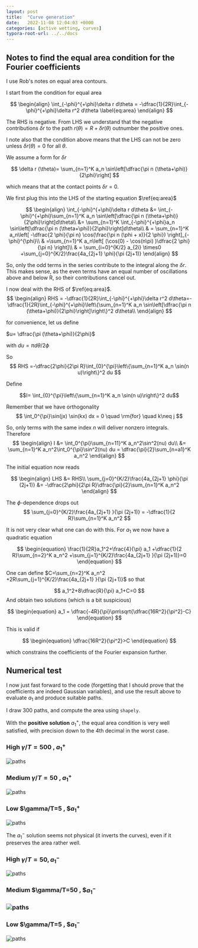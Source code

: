 ```yaml
---
layout: post
title:  "Curve generation"
date:   2022-11-08 12:04:03 +0000
categories: [active wetting, curves]
typora-root-url: ../../docs
---
```


## Notes to find the equal area condition for the Fourier coefficients



I use Rob's notes on equal area contours.

I start from the condition for equal area




$$
\begin{align}
\int_{-\phi}^{+\phi}\delta r d\theta = -\dfrac{1}{2R}\int_{-\phi}^{+\phi}\delta r^2 d\theta
\label{eq:area}
\end{align}
$$


The RHS is negative. From LHS we understand that the negative contributions $\delta r$ to the path $r(\theta)=R+\delta r(\theta)$ outnumber the positive ones.

I note also that the condition above means that the LHS can not be zero unless $\delta r(\theta)=0$ for all $\theta$.



We assume a form for $\delta r$


$$
\delta r (\theta)= \sum_{n=1}^K a_n \sin\left[\dfrac{\pi n (\theta+\phi)}{2\phi}\right]
$$


which means that at the contact points $\delta r =0$.

We first plug this  into the LHS of the starting equation $\ref{eq:area}$


$$
\begin{align}
\int_{-\phi}^{+\phi}\delta r d\theta &= \int_{-\phi}^{+\phi}\sum_{n=1}^K a_n \sin\left[\dfrac{\pi n (\theta+\phi)}{2\phi}\right]d\theta\\
&= \sum_{n=1}^K \int_{-\phi}^{+\phi}a_n \sin\left[\dfrac{\pi n (\theta+\phi)}{2\phi}\right]d\theta\\
& =  \sum_{n=1}^K a_n\left[ -\dfrac{2 \phi}{\pi n} \cos(\frac{\pi n (\phi + x)}{2 \phi}) \right]_{-\phi}^{\phi}\\
& =\sum_{n=1}^K a_n\left[ (\cos(0) - \cos(n\pi) )\dfrac{2 \phi}{\pi n} \right]\\
& = \sum_{i=0}^{K/2} a_{2i} \times0 +\sum_{j=0}^{K/2}\frac{4a_{2j+1} \phi}{\pi (2j+1)}
\end{align}
$$


So, only the odd terms in the series contribute to the integral along the  $\delta r$. This makes sense, as the even terms have an equal number of oscillations above and below R, so their contributions cancel out.



I now deal with the RHS of $\ref{eq:area}$.
$$
\begin{align}
RHS = -\dfrac{1}{2R}\int_{-\phi}^{+\phi}\delta r^2 d\theta=-\dfrac{1}{2R}\int_{-\phi}^{+\phi}\left\{\sum_{n=1}^K a_n \sin\left[\dfrac{\pi n (\theta+\phi)}{2\phi}\right]\right\}^2 d\theta\\
\end{align}
$$


for convenience, let us define 

$u= \dfrac{\pi (\theta+\phi)}{2\phi}$  

with  $du=\pi d\theta/2\phi$



So 
$$
RHS =-\dfrac{2\phi}{2\pi R}\int_{0}^{\pi}\left\{\sum_{n=1}^K a_n \sin(n u)\right\}^2 du
$$


Define



 $$I= \int_{0}^{\pi}\left\{\sum_{n=1}^K a_n \sin(n u)\right\}^2 du$$





Remember that we have orthogonality
$$
\int_0^{\pi}\sin(jx) \sin(kx) dx = 0 \quad \rm{for} \quad k\neq j
$$


So, only terms with the same index $n$ will deliver nonzero integrals. Therefore
$$
\begin{align}
I &= \int_0^{\pi}\sum_{n=11}^K a_n^2\sin^2(nu) du\\
&= \sum_{n=1}^K a_n^2\int_0^{\pi}\sin^2(nu) du = \dfrac{\pi}{2}\sum_{n=a1}^K a_n^2
\end{align}
$$




The initial equation now reads


$$
\begin{align}
LHS  &= RHS\\
\sum_{j=0}^{K/2}\frac{4a_{2j+1} \phi}{\pi (2j+1)} &= -\dfrac{2\phi}{2\pi R}\dfrac{\pi}{2}\sum_{n=1}^K a_n^2
\end{align}
$$


The $\phi$-dependence drops  out
$$
\sum_{j=0}^{K/2}\frac{4a_{2j+1} }{\pi (2j+1)} = -\dfrac{1}{2 R}\sum_{n=1}^K a_n^2
$$




It is not very clear what one can do with this. For  $a_1$ we now have a quadratic equation 


$$
\begin{equation}
\frac{1}{2R}a_1^2+\frac{4}{\pi} a_1  +\dfrac{1}{2 R}\sum_{n=2}^K a_n^2 +\sum_{j=1}^{K/2}\frac{4a_{2j+1} }{\pi (2j+1)}=0
\end{equation}
$$


One can define $C=\sum_{n=2}^K a_n^2 +2R\sum_{j=1}^{K/2}\frac{4a_{2j+1} }{\pi (2j+1)}$ so that




$$
a_1^2+8\dfrac{R}{\pi} a_1+C=0
$$
And obtain two solutions (which is a bit suspicious)


$$
\begin{equation}
a_1 = \dfrac{-4R}{\pi}\pm\sqrt{\dfrac{16R^2}{\pi^2}-C}
\end{equation}
$$


This is valid if


$$
\begin{equation}
\dfrac{16R^2}{\pi^2}>C
\end{equation}
$$


which constrains the coefficients of the Fourier expansion further. 



## Numerical test



I now just fast forward to the code (forgetting that I should prove that the coefficients are indeed Gaussian variables), and use the result above to evaluate $a_1$ and produce suitable paths.

I draw 300 paths, and compute the area using `shapely`.

With the **positive solution** $a_1^+$, the equal area condition is very well satisfied, with precision down to the 4th decimal in the worst case.

### High $\gamma/T=500$ , $a_1^+$

![paths](/images/CurveGen/paths-energy500-aplus.png)

### Medium $\gamma/T=50$ , $a_1^+$



![paths](/images/CurveGen/paths-energy50-aplus.png)

### Low $\gamma/T=5 , $$a_1^+$

![paths](/images/CurveGen/paths-energy5-aplus.png)



The $a_1^{-}$ solution seems not physical (it inverts the curves), even if it preserves the area rather well.

### High $\gamma/T=50, a_1^-$

![paths](/images/CurveGen/paths-energy500-aminus.png)





### Medium $\gamma/T=50 , $$a_1^-$

### ![paths](/images/CurveGen/paths-energy50-aminus.png)

### Low $\gamma/T=5 , $$a_1^-$



![paths](/images/CurveGen/paths-energy5-aminus.png)